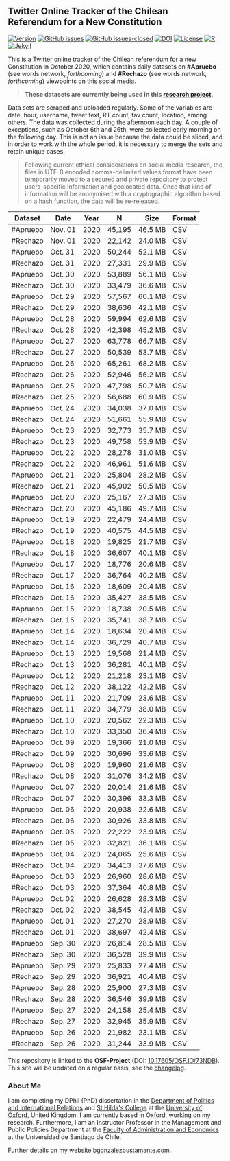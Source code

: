 ## Twitter Online Tracker of the Chilean Referendum for a New Constitution

[![Version](https://img.shields.io/badge/version-v1.4.8-blue.svg)](https://github.com/bgonzalezbustamante/twConstitution/blob/master/changelog.txt) [![GitHub issues](https://img.shields.io/github/issues/bgonzalezbustamante/twConstitution.svg)](https://github.com/bgonzalezbustamante/twConstitution/issues/) [![GitHub issues-closed](https://img.shields.io/github/issues-closed/bgonzalezbustamante/twConstitution.svg)](https://github.com/bgonzalezbustamante/twConstitution/issues?q=is%3Aissue+is%3Aclosed) [![DOI](https://img.shields.io/badge/DOI-10.17605%2FOSF.IO%2F73NDB-blue)](http://doi.org/10.17605/OSF.IO/73NDB) [![License](https://img.shields.io/badge/license-CC--BY--4.0-black)](https://github.com/bgonzalezbustamante/twConstitution/blob/master/LICENSE.txt) [![R](https://img.shields.io/badge/made%20with-R%20v4.0.2-1f425f.svg)](https://cran.r-project.org/) [![Jekyll](https://img.shields.io/badge/made%20with-Jekyll-1f425f.svg)](https://jekyllrb.com/)

This is a Twitter online tracker of the Chilean referendum for a new Constitution in October 2020, which contains daily datasets on **#Apruebo** (see words network, *forthcoming*) and **#Rechazo** (see words network, *forthcoming*) viewpoints on this social media. 

> **These datasets are currently being used in this [research project](https://training-datalab.com/projects/vip-project-machine-learning).**

Data sets are scraped and uploaded regularly. Some of the variables are date, hour, username, tweet text, RT count, fav count, location, among others. The data was collected during the afternoon each day. A couple of exceptions, such as October 6th and 26th, were collected early morning on the following day. This is not an issue because the data could be sliced, and in order to work with the whole period, it is necessary to merge the sets and retain unique cases.

> Following current ethical considerations on social media research, the files in UTF-8 encoded comma-delimited values format have been temporarily moved to a secured and private repository to protect users-specific information and geolocated data. Once that kind of information will be anonymised with a cryptographic algorithm based on a hash function, the data will be re-released.

| Dataset | Date | Year | N | Size | Format |
| --- | --- | --- | --- | --- | --- |
| #Apruebo | Nov. 01 | 2020 | 45,195 | 46.5 MB | CSV |
| #Rechazo | Nov. 01 | 2020 | 22,142 | 24.0 MB | CSV |
| #Apruebo | Oct. 31 | 2020 | 50,244 | 52.1 MB | CSV |
| #Rechazo | Oct. 31 | 2020 | 27,331 | 29.9 MB | CSV |
| #Apruebo | Oct. 30 | 2020 | 53,889 | 56.1 MB | CSV |
| #Rechazo | Oct. 30 | 2020 | 33,479 | 36.6 MB | CSV |
| #Apruebo | Oct. 29 | 2020 | 57,567 | 60.1 MB | CSV |
| #Rechazo | Oct. 29 | 2020 | 38,636 | 42.1 MB | CSV |
| #Apruebo | Oct. 28 | 2020 | 59,994 | 62.6 MB | CSV |
| #Rechazo | Oct. 28 | 2020 | 42,398 | 45.2 MB | CSV |
| #Apruebo | Oct. 27 | 2020 | 63,778 | 66.7 MB | CSV |
| #Rechazo | Oct. 27 | 2020 | 50,539 | 53.7 MB | CSV |
| #Apruebo | Oct. 26 | 2020 | 65,261 | 68.2 MB | CSV |
| #Rechazo | Oct. 26 | 2020 | 52,946 | 56.2 MB | CSV |
| #Apruebo | Oct. 25 | 2020 | 47,798 | 50.7 MB | CSV |
| #Rechazo | Oct. 25 | 2020 | 56,688 | 60.9 MB | CSV |
| #Apruebo | Oct. 24 | 2020 | 34,038 | 37.0 MB | CSV |
| #Rechazo | Oct. 24 | 2020 | 51,661 | 55.9 MB | CSV |
| #Apruebo | Oct. 23 | 2020 | 32,773 | 35.7 MB | CSV |
| #Rechazo | Oct. 23 | 2020 | 49,758 | 53.9 MB | CSV |
| #Apruebo | Oct. 22 | 2020 | 28,278 | 31.0 MB | CSV |
| #Rechazo | Oct. 22 | 2020 | 46,961 | 51.6 MB | CSV |
| #Apruebo | Oct. 21 | 2020 | 25,804 | 28.2 MB | CSV |
| #Rechazo | Oct. 21 | 2020 | 45,902 | 50.5 MB | CSV |
| #Apruebo | Oct. 20 | 2020 | 25,167 | 27.3 MB | CSV |
| #Rechazo | Oct. 20 | 2020 | 45,186 | 49.7 MB | CSV |
| #Apruebo | Oct. 19 | 2020 | 22,479 | 24.4 MB | CSV |
| #Rechazo | Oct. 19 | 2020 | 40,575 | 44.5 MB | CSV |
| #Apruebo | Oct. 18 | 2020 | 19,825 | 21.7 MB | CSV |
| #Rechazo | Oct. 18 | 2020 | 36,607 | 40.1 MB | CSV |
| #Apruebo | Oct. 17 | 2020 | 18,776 | 20.6 MB | CSV |
| #Rechazo | Oct. 17 | 2020 | 36,764 | 40.2 MB | CSV |
| #Apruebo | Oct. 16 | 2020 | 18,609 | 20.4 MB | CSV |
| #Rechazo | Oct. 16 | 2020 | 35,427 | 38.5 MB | CSV |
| #Apruebo | Oct. 15 | 2020 | 18,738 | 20.5 MB | CSV |
| #Rechazo | Oct. 15 | 2020 | 35,741 | 38.7 MB | CSV |
| #Apruebo | Oct. 14 | 2020 | 18,634 | 20.4 MB | CSV |
| #Rechazo | Oct. 14 | 2020 | 36,729 | 40.7 MB | CSV |
| #Apruebo | Oct. 13 | 2020 | 19,568 | 21.4 MB | CSV |
| #Rechazo | Oct. 13 | 2020 | 36,281 | 40.1 MB | CSV |
| #Apruebo | Oct. 12 | 2020 | 21,218 | 23.1 MB | CSV |
| #Rechazo | Oct. 12 | 2020 | 38,122 | 42.2 MB | CSV |
| #Apruebo | Oct. 11 | 2020 | 21,709 | 23.6 MB | CSV |
| #Rechazo | Oct. 11 | 2020 | 34,779 | 38.0 MB | CSV |
| #Apruebo | Oct. 10 | 2020 | 20,562 | 22.3 MB | CSV |
| #Rechazo | Oct. 10 | 2020 | 33,350 | 36.4 MB | CSV |
| #Apruebo | Oct. 09 | 2020 | 19,366 | 21.0 MB | CSV |
| #Rechazo | Oct. 09 | 2020 | 30,696 | 33.6 MB | CSV |
| #Apruebo | Oct. 08 | 2020 | 19,960 | 21.6 MB | CSV |
| #Rechazo | Oct. 08 | 2020 | 31,076 | 34.2 MB | CSV |
| #Apruebo | Oct. 07 | 2020 | 20,014 | 21.6 MB | CSV |
| #Rechazo | Oct. 07 | 2020 | 30,396 | 33.3 MB | CSV |
| #Apruebo | Oct. 06 | 2020 | 20,938 | 22.6 MB | CSV |
| #Rechazo | Oct. 06 | 2020 | 30,926 | 33.8 MB | CSV |
| #Apruebo | Oct. 05 | 2020 | 22,222 | 23.9 MB | CSV |
| #Rechazo | Oct. 05 | 2020 | 32,821 | 36.1 MB | CSV |
| #Apruebo | Oct. 04 | 2020 | 24,065 | 25.6 MB | CSV |
| #Rechazo | Oct. 04 | 2020 | 34,413 | 37.6 MB | CSV |
| #Apruebo | Oct. 03 | 2020 | 26,960 | 28.6 MB | CSV |
| #Rechazo | Oct. 03 | 2020 | 37,364 | 40.8 MB | CSV |
| #Apruebo | Oct. 02 | 2020 | 26,628 | 28.3 MB | CSV |
| #Rechazo | Oct. 02 | 2020 | 38,545 | 42.4 MB | CSV |
| #Apruebo | Oct. 01 | 2020 | 27,270 | 28.9 MB | CSV |
| #Rechazo | Oct. 01 | 2020 | 38,697 | 42.4 MB | CSV |
| #Apruebo | Sep. 30 | 2020 | 26,814 | 28.5 MB | CSV |
| #Rechazo | Sep. 30 | 2020 | 36,528 | 39.9 MB | CSV |
| #Apruebo | Sep. 29 | 2020 | 25,833 | 27.4 MB | CSV |
| #Rechazo | Sep. 29 | 2020 | 36,921 | 40.4 MB | CSV |
| #Apruebo | Sep. 28 | 2020 | 25,900 | 27.3 MB | CSV |
| #Rechazo | Sep. 28 | 2020 | 36,546 | 39.9 MB | CSV |
| #Apruebo | Sep. 27 | 2020 | 24,158 | 25.4 MB | CSV |
| #Rechazo | Sep. 27 | 2020 | 32,945 | 35.9 MB | CSV |
| #Apruebo | Sep. 26 | 2020 | 21,982 | 23.1 MB | CSV |
| #Rechazo | Sep. 26 | 2020 | 31,244 | 33.9 MB | CSV |

This repository is linked to the **OSF-Project** (DOI: [10.17605/OSF.IO/73NDB](http://doi.org/10.17605/OSF.IO/73NDB)). This site will be updated on a regular basis, see the [changelog](https://github.com/bgonzalezbustamante/twConstitution/blob/master/changelog.txt).

### About Me

I am completing my DPhil (PhD) dissertation in the [Department of Politics and International Relations](https://www.politics.ox.ac.uk/) and [St Hilda's College](https://www.sthildas.ox.ac.uk/) at the [University of Oxford](http://www.ox.ac.uk/), United Kingdom. I am currently based in Oxford, working on my research. Furthermore, I am an Instructor Professor in the Management and Public Policies Department at the [Faculty of Administration and Economics](https://fae.usach.cl/) at the Universidad de Santiago de Chile.

Further details on my website [bgonzalezbustamante.com](https://bgonzalezbustamante.com/).
